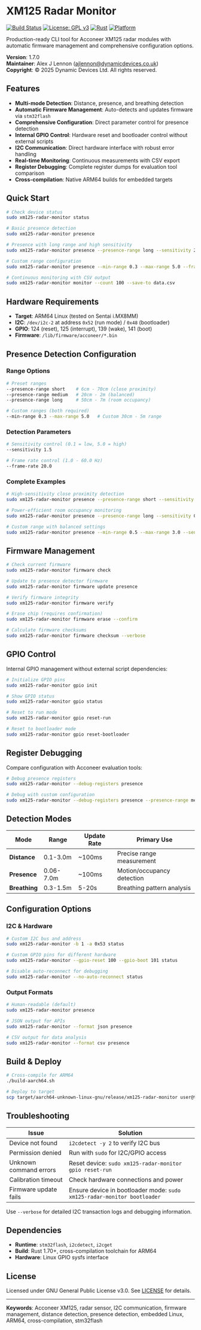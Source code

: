 # XM125 Radar Monitor

[![Build Status](https://github.com/DynamicDevices/xm125-radar-monitor/workflows/CI/badge.svg)](https://github.com/DynamicDevices/xm125-radar-monitor/actions)
[![License: GPL v3](https://img.shields.io/badge/License-GPLv3-blue.svg)](https://www.gnu.org/licenses/gpl-3.0)
[![Rust](https://img.shields.io/badge/rust-1.70+-orange.svg)](https://www.rust-lang.org)
[![Platform](https://img.shields.io/badge/platform-ARM64%20Linux-green.svg)](https://github.com/DynamicDevices/xm125-radar-monitor)

Production-ready CLI tool for Acconeer XM125 radar modules with automatic firmware management and comprehensive configuration options.

**Version**: 1.7.0  
**Maintainer**: Alex J Lennon (ajlennon@dynamicdevices.co.uk)  
**Copyright**: © 2025 Dynamic Devices Ltd. All rights reserved.

## Features

- **Multi-mode Detection**: Distance, presence, and breathing detection
- **Automatic Firmware Management**: Auto-detects and updates firmware via `stm32flash`
- **Comprehensive Configuration**: Direct parameter control for presence detection
- **Internal GPIO Control**: Hardware reset and bootloader control without external scripts
- **I2C Communication**: Direct hardware interface with robust error handling
- **Real-time Monitoring**: Continuous measurements with CSV export
- **Register Debugging**: Complete register dumps for evaluation tool comparison
- **Cross-compilation**: Native ARM64 builds for embedded targets

## Quick Start

```bash
# Check device status
sudo xm125-radar-monitor status

# Basic presence detection
sudo xm125-radar-monitor presence

# Presence with long range and high sensitivity
sudo xm125-radar-monitor presence --presence-range long --sensitivity 2.0

# Custom range configuration
sudo xm125-radar-monitor presence --min-range 0.3 --max-range 5.0 --frame-rate 20.0

# Continuous monitoring with CSV output
sudo xm125-radar-monitor monitor --count 100 --save-to data.csv
```

## Hardware Requirements

- **Target**: ARM64 Linux (tested on Sentai i.MX8MM)
- **I2C**: `/dev/i2c-2` at address `0x52` (run mode) / `0x48` (bootloader)
- **GPIO**: 124 (reset), 125 (interrupt), 139 (wake), 141 (boot)
- **Firmware**: `/lib/firmware/acconeer/*.bin`

## Presence Detection Configuration

### Range Options

```bash
# Preset ranges
--presence-range short    # 6cm - 70cm (close proximity)
--presence-range medium   # 20cm - 2m (balanced)
--presence-range long     # 50cm - 7m (room occupancy)

# Custom ranges (both required)
--min-range 0.3 --max-range 5.0   # Custom 30cm - 5m range
```

### Detection Parameters

```bash
# Sensitivity control (0.1 = low, 5.0 = high)
--sensitivity 1.5

# Frame rate control (1.0 - 60.0 Hz)
--frame-rate 20.0
```

### Complete Examples

```bash
# High-sensitivity close proximity detection
sudo xm125-radar-monitor presence --presence-range short --sensitivity 2.5

# Power-efficient room occupancy monitoring
sudo xm125-radar-monitor presence --presence-range long --sensitivity 0.8 --frame-rate 5.0

# Custom range with balanced settings
sudo xm125-radar-monitor presence --min-range 0.5 --max-range 3.0 --sensitivity 1.2 --frame-rate 15.0
```

## Firmware Management

```bash
# Check current firmware
sudo xm125-radar-monitor firmware check

# Update to presence detector firmware
sudo xm125-radar-monitor firmware update presence

# Verify firmware integrity
sudo xm125-radar-monitor firmware verify

# Erase chip (requires confirmation)
sudo xm125-radar-monitor firmware erase --confirm

# Calculate firmware checksums
sudo xm125-radar-monitor firmware checksum --verbose
```

## GPIO Control

Internal GPIO management without external script dependencies:

```bash
# Initialize GPIO pins
sudo xm125-radar-monitor gpio init

# Show GPIO status
sudo xm125-radar-monitor gpio status

# Reset to run mode
sudo xm125-radar-monitor gpio reset-run

# Reset to bootloader mode
sudo xm125-radar-monitor gpio reset-bootloader
```

## Register Debugging

Compare configuration with Acconeer evaluation tools:

```bash
# Debug presence registers
sudo xm125-radar-monitor --debug-registers presence

# Debug with custom configuration
sudo xm125-radar-monitor --debug-registers presence --presence-range medium --sensitivity 1.8
```

## Detection Modes

| Mode | Range | Update Rate | Primary Use |
|------|-------|-------------|-------------|
| **Distance** | 0.1-3.0m | ~100ms | Precise range measurement |
| **Presence** | 0.06-7.0m | ~100ms | Motion/occupancy detection |
| **Breathing** | 0.3-1.5m | 5-20s | Breathing pattern analysis |

## Configuration Options

### I2C & Hardware

```bash
# Custom I2C bus and address
sudo xm125-radar-monitor -b 1 -a 0x53 status

# Custom GPIO pins for different hardware
sudo xm125-radar-monitor --gpio-reset 100 --gpio-boot 101 status

# Disable auto-reconnect for debugging
sudo xm125-radar-monitor --no-auto-reconnect status
```

### Output Formats

```bash
# Human-readable (default)
sudo xm125-radar-monitor presence

# JSON output for APIs
sudo xm125-radar-monitor --format json presence

# CSV output for data analysis
sudo xm125-radar-monitor --format csv presence
```

## Build & Deploy

```bash
# Cross-compile for ARM64
./build-aarch64.sh

# Deploy to target
scp target/aarch64-unknown-linux-gnu/release/xm125-radar-monitor user@target:/usr/local/bin/
```

## Troubleshooting

| Issue | Solution |
|-------|----------|
| Device not found | `i2cdetect -y 2` to verify I2C bus |
| Permission denied | Run with `sudo` for I2C/GPIO access |
| Unknown command errors | Reset device: `sudo xm125-radar-monitor gpio reset-run` |
| Calibration timeout | Check hardware connections and power |
| Firmware update fails | Ensure device in bootloader mode: `sudo xm125-radar-monitor bootloader` |

Use `--verbose` for detailed I2C transaction logs and debugging information.

## Dependencies

- **Runtime**: `stm32flash`, `i2cdetect`, `i2cget`
- **Build**: Rust 1.70+, cross-compilation toolchain for ARM64
- **Hardware**: Linux GPIO sysfs interface

## License

Licensed under GNU General Public License v3.0. See [LICENSE](LICENSE) for details.

---

**Keywords**: Acconeer XM125, radar sensor, I2C communication, firmware management, distance detection, presence detection, embedded Linux, ARM64, cross-compilation, stm32flash